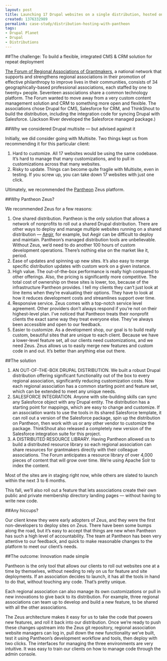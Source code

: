 ```yaml
---
layout: post
title: Launching 17 Drupal websites on a single distribution, hosted on Pantheon
created: 1376332989
permalink: case-study/distribution-hosting-with-pantheon
tags:
- Drupal Planet
- Drupal
- Distributions
---
```

##The challenge: To build a flexible, integrated CMS & CRM solution for repeat deployment

[The Forum of Regional Associations of Grantmakers](http://givingforum.org), a national network that supports and strengthens regional associations in their promotion of effective philanthropy to improve lives in their communities, consists of 34 geographically-based professional associations, each staffed by one to twenty+ people. Seventeen associations share a common technology platform. The Forum wanted to move away from a very custom content management solution and CRM to something more open and flexible. The associations chose Drupal for CMS, Salesforce for CRM, and ThinkShout to build the distribution, including the integration code for syncing Drupal with Salesforce. (Jackson River developed the Salesforce managed package.) 

##Why we considered Drupal multisite — but advised against it

Initially, we did consider going with Multisite. Two things kept us from recommending it for this particular client: 

1. Hard to customize. All 17 websites would be using the same codebase. It’s hard to manage that many customizations, and to pull in customizations across that many websites. 
2. Risky to update. Things can become quite fragile with Multisite, even in testing. If you screw up, you can take down 17 websites with just one click. 

Ultimately, we recommended the [Pantheon](https://www.getpantheon.com/) Zeus platform.

##Why Pantheon Zeus?

We recommended Zeus for a few reasons: 

1. One shared distribution. Pantheon is the only solution that allows a network of nonprofits to roll out a shared Drupal distribution. There are other ways to deploy and manage multiple websites running on a shared distribution — [Aegir](http://www.aegirproject.org/), for example, but Aegir can be difficult to deploy and maintain. Pantheon’s managed distribution tools are unbelievable. Without Zeus, we’d need to do another 100 hours of custom development operations. There’s nothing else on the market like it, period. 
2. Ease of updates and spinning up new sites. It’s also easy to merge specific distribution updates with custom work on a given instance.
3. High value. The out-of-the-box performance is really high compared to other offerings. Also, the pricing is significantly more competitive. The total cost of ownership on these sites is lower, too, because of the infrastructure Pantheon provides. I tell my clients they can’t just look at line items when they’re evaluating their options. They have to look at how it reduces development costs and streamlines support over time.
4. Responsive service. Zeus comes with a top-notch service level agreement. Other providers don’t always respond if you’re not on their highest-level plan. I’ve noticed that Pantheon treats their nonprofit clients the exact same way they treat everyone else. They’ve always been accessible and open to our feedback. 
5. Easier to customize. As a development shop, our goal is to build really custom, beautiful sites that are unique to each client. Because we have a lower-level feature set, all our clients need customizations, and we need Zeus. Zeus allows us to easily merge new features and custom code in and out. It’s better than anything else out there. 

##The solution

1. AN OUT-OF-THE-BOX DRUPAL DISTRIBUTION. We built a robust Drupal distribution offering significant functionality out of the box to every regional association, significantly reducing customization costs. Now each regional association has a common starting point and feature set, which can be extended to meet any unique needs.  
2. SALESFORCE INTEGRATION. Anyone with site-building skills can sync any Salesforce object with any Drupal entity. The distribution has a starting point for mappings, which are easy to change and customize. If an association wants to use the tools in its shared Salesforce template, it can roll out a version of the Salesforce package, spin up the distribution on Pantheon, then work with us or any other vendor to customize the package. ThinkShout also released a completely new version of the Salesforce integration suite for this project. 
3. A DISTRIBUTED RESOURCE LIBRARY. Having Pantheon allowed us to build a distributed resource library so each regional association can share resources for grantmakers directly with their colleague associations. The Forum anticipates a resource library of over 4,000 pieces of content that will grow over time. We’re using Apache Solr to index the content. 

Most of the sites are in staging right now, while others are slated to launch within the next 3 to 6 months. 

This fall, we’ll also roll out a feature that lets associations create their own public and private membership directory landing pages — without having to write new code.

##Any hiccups?
 
Our client knew they were early adopters of Zeus, and they were the first non-developers to deploy sites on Zeus. There have been some bumps along the road, but it’s easy to accept that things are new when Pantheon has such a high level of accountability. The team at Pantheon has been very attentive to our feedback, and quick to make reasonable changes to the platform to meet our client’s needs. 

##The outcome: Innovation made simple

Pantheon is the only tool that allows our clients to roll out websites one at a time by themselves, without needing to rely on us for feature and site deployments. If an association decides to launch, it has all the tools in hand to do that, without touching any code. That’s pretty unique. 

Each regional association can also manage its own customizations or pull in new innovations to give back to its distribution. For example, three regional associations can team up to develop and build a new feature, to be shared with all the other associations. 

The Zeus architecture makes it easy for us to take the code that powers new features, and roll it back into our distribution. Once we’re ready to push these changes upstream into the Zeus git repository, regional association website managers can log in, pull down the new functionality we’ve built, test it using Pantheon’s development workflow and tools, then deploy with two clicks. The interfaces for managing the three environments are very intuitive. It was easy to train our clients on how to manage code through the admin console.
